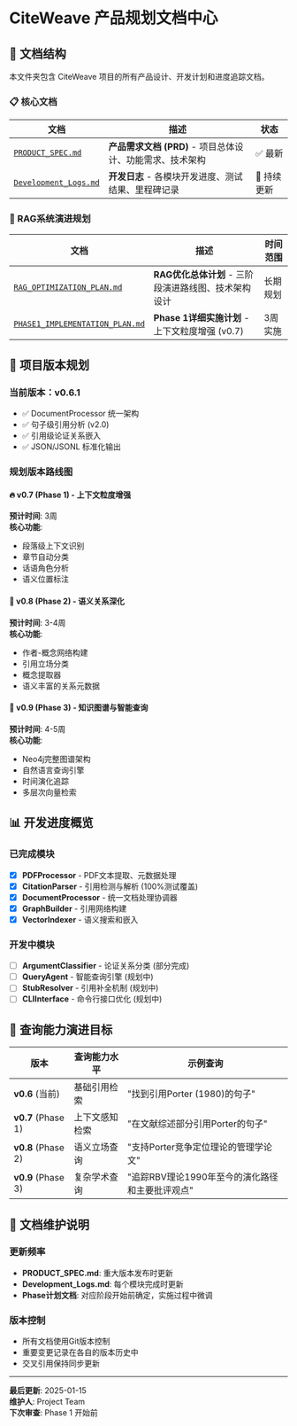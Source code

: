 # CiteWeave 产品规划文档中心

## 📁 文档结构

本文件夹包含 CiteWeave 项目的所有产品设计、开发计划和进度追踪文档。

### 📋 核心文档

| 文档 | 描述 | 状态 |
|------|------|------|
| [`PRODUCT_SPEC.md`](./PRODUCT_SPEC.md) | **产品需求文档 (PRD)** - 项目总体设计、功能需求、技术架构 | ✅ 最新 |
| [`Development_Logs.md`](./Development_Logs.md) | **开发日志** - 各模块开发进度、测试结果、里程碑记录 | 🔄 持续更新 |

### 🚀 RAG系统演进规划

| 文档 | 描述 | 时间范围 |
|------|------|----------|
| [`RAG_OPTIMIZATION_PLAN.md`](./RAG_OPTIMIZATION_PLAN.md) | **RAG优化总体计划** - 三阶段演进路线图、技术架构设计 | 长期规划 |
| [`PHASE1_IMPLEMENTATION_PLAN.md`](./PHASE1_IMPLEMENTATION_PLAN.md) | **Phase 1详细实施计划** - 上下文粒度增强 (v0.7) | 3周实施 |

## 🎯 项目版本规划

### 当前版本：v0.6.1
- ✅ DocumentProcessor 统一架构
- ✅ 句子级引用分析 (v2.0)
- ✅ 引用级论证关系嵌入
- ✅ JSON/JSONL 标准化输出

### 规划版本路线图

#### 🔥 v0.7 (Phase 1) - 上下文粒度增强
**预计时间**: 3周  
**核心功能**:
- 段落级上下文识别
- 章节自动分类 
- 话语角色分析
- 语义位置标注

#### 🚀 v0.8 (Phase 2) - 语义关系深化
**预计时间**: 3-4周  
**核心功能**:
- 作者-概念网络构建
- 引用立场分类
- 概念提取器
- 语义丰富的关系元数据

#### 🌟 v0.9 (Phase 3) - 知识图谱与智能查询
**预计时间**: 4-5周  
**核心功能**:
- Neo4j完整图谱架构
- 自然语言查询引擎
- 时间演化追踪
- 多层次向量检索

## 📊 开发进度概览

### 已完成模块
- [x] **PDFProcessor** - PDF文本提取、元数据处理
- [x] **CitationParser** - 引用检测与解析 (100%测试覆盖)
- [x] **DocumentProcessor** - 统一文档处理协调器
- [x] **GraphBuilder** - 引用网络构建
- [x] **VectorIndexer** - 语义搜索和嵌入

### 开发中模块
- [ ] **ArgumentClassifier** - 论证关系分类 (部分完成)
- [ ] **QueryAgent** - 智能查询引擎 (规划中)
- [ ] **StubResolver** - 引用补全机制 (规划中)
- [ ] **CLIInterface** - 命令行接口优化 (规划中)

## 🎯 查询能力演进目标

| 版本 | 查询能力水平 | 示例查询 |
|------|-------------|----------|
| **v0.6** (当前) | 基础引用检索 | "找到引用Porter (1980)的句子" |
| **v0.7** (Phase 1) | 上下文感知检索 | "在文献综述部分引用Porter的句子" |
| **v0.8** (Phase 2) | 语义立场查询 | "支持Porter竞争定位理论的管理学论文" |
| **v0.9** (Phase 3) | 复杂学术查询 | "追踪RBV理论1990年至今的演化路径和主要批评观点" |

## 📝 文档维护说明

### 更新频率
- **PRODUCT_SPEC.md**: 重大版本发布时更新
- **Development_Logs.md**: 每个模块完成时更新
- **Phase计划文档**: 对应阶段开始前确定，实施过程中微调

### 版本控制
- 所有文档使用Git版本控制
- 重要变更记录在各自的版本历史中
- 交叉引用保持同步更新

---

**最后更新**: 2025-01-15  
**维护人**: Project Team  
**下次审查**: Phase 1 开始前 